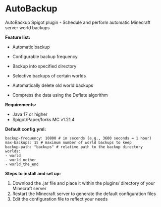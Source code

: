 # AutoBackup
 AutoBackup Spigot plugin - Schedule and perform automatic Minecraft server world backups

**Feature list:**

-   Automatic backup
-   Configurable backup frequency

-   Backup into specified directory
-   Selective backups of certain worlds

-   Automatically delete old world backups
-   Compress the data using the Deflate algorithm

**Requirements:**

-   Java 17 or higher
-   Spigot/Paper/forks MC v1.21.4

**Default config.yml:**
```
backup-frequency: 10800 # in seconds (e.g., 3600 seconds = 1 hour)
max-backups: 15 # maximum number of world backups to keep
backup-path: "backups" # relative path to the backup directory
worlds:
- world
- world_nether
- world_the_end
```

**Steps to install and set up:**

1.  Download the .jar file and place it within the plugins/ directory of your Minecraft server
2.  Restart the Minecraft server to generate the default configuration files
3.  Edit the configuration file to reflect your needs